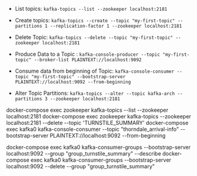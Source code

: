 - List topics: ```kafka-topics --list --zookeeper localhost:2181```

- Create topics: ```kafka-topics --create --topic "my-first-topic" --partitions 1 --replication-factor 1 --zookeeper localhost:2181```

- Delete Topic: ```kafka-topics --delete --topic "my-first-topic" --zookeeper localhost:2181```

- Produce Data to a Topic : ```kafka-console-producer --topic "my-first-topic" --broker-list PLAINTEXT://localhost:9092```

- Consume data from beginning of Topic: ```kafka-console-consumer --topic "my-first-topic" --bootstrap-server PLAINTEXT://localhost:9092 --from-beginning```

- Alter Topic Partitions: ```kafka-topics --alter --topic kafka-arch --partitions 3 --zookeeper localhost:2181```


docker-compose exec zookeeper kafka-topics --list --zookeeper localhost:2181
docker-compose exec zookeeper kafka-topics --zookeeper localhost:2181 --delete --topic 'TURNSTILE_SUMMARY'
docker-compose exec kafka0 kafka-console-consumer --topic "thorndale_arrival-info" --bootstrap-server PLAINTEXT://localhost:9092 --from-beginning

docker-compose exec kafka0 kafka-consumer-groups --bootstrap-server localhost:9092 --group "group_turnstile_summary" --describe
docker-compose exec kafka0 kafka-consumer-groups --bootstrap-server localhost:9092 --delete --group "group_turnstile_summary"